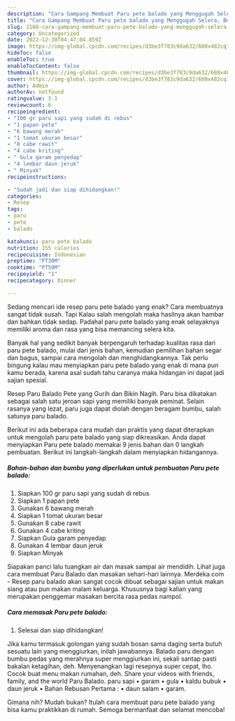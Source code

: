 ```yaml
---
description: "Cara Gampang Membuat Paru pete balado yang Menggugah Selera, Buat Buka Puasa Bikin Ngiler"
title: "Cara Gampang Membuat Paru pete balado yang Menggugah Selera, Buat Buka Puasa Bikin Ngiler"
slug: 2160-cara-gampang-membuat-paru-pete-balado-yang-menggugah-selera-buat-buka-puasa-bikin-ngiler
category: Uncategorized
date: 2022-12-30T04:47:04.859Z
image: https://img-global.cpcdn.com/recipes/d3be3f783c9da632/680x482cq70/paru-pete-balado-foto-resep-utama.jpg
hideToc: false
enableToc: true
enableTocContent: false
thumbnail: https://img-global.cpcdn.com/recipes/d3be3f783c9da632/680x482cq70/paru-pete-balado-foto-resep-utama.jpg
cover: https://img-global.cpcdn.com/recipes/d3be3f783c9da632/680x482cq70/paru-pete-balado-foto-resep-utama.jpg
author: Admin
authorAv: notfound
ratingvalue: 3.1
reviewcount: 6
recipeingredient:
- "100 gr paru sapi yang sudah di rebus"
- "1 papan pete"
- "6 bawang merah"
- "1 tomat ukuran besar"
- "8 cabe rawit"
- "4 cabe kriting"
- " Gula garam penyedap"
- "4 lembar daun jeruk"
- " Minyak"
recipeinstructions:

- "Sudah jadi dan siap dihidangkan!"
categories:
- Resep
tags:
- paru
- pete
- balado

katakunci: paru pete balado 
nutrition: 155 calories
recipecuisine: Indonesian
preptime: "PT30M"
cooktime: "PT50M"
recipeyield: "1"
recipecategory: Dinner

---
```



Sedang mencari ide resep paru pete balado yang enak? Cara membuatnya sangat tidak susah. Tapi Kalau salah mengolah maka hasilnya akan hambar dan bahkan tidak sedap. Padahal paru pete balado yang enak selayaknya memiliki aroma dan rasa yang bisa memancing selera kita.


Banyak hal yang sedikit banyak berpengaruh terhadap kualitas rasa dari paru pete balado, mulai dari jenis bahan, kemudian pemilihan bahan segar dan bagus, sampai cara mengolah dan menghidangkannya. Tak perlu bingung kalau mau menyiapkan paru pete balado yang enak di mana pun kamu berada, karena asal sudah tahu caranya maka hidangan ini dapat jadi sajian spesial.

Resep Paru Balado Pete yang Gurih dan Bikin Nagih. Paru bisa dikatakan sebagai salah satu jeroan sapi yang memiliki banyak peminat. Selain rasanya yang lezat, paru juga dapat diolah dengan beragam bumbu, salah satunya paru balado.


Berikut ini ada beberapa cara mudah dan praktis yang dapat diterapkan untuk mengolah paru pete balado yang siap dikreasikan. Anda dapat menyiapkan Paru pete balado memakai 9 jenis bahan dan 0 langkah pembuatan. Berikut ini langkah-langkah dalam menyiapkan hidangannya.

<!--inarticleads1-->

##### Bahan-bahan dan bumbu yang diperlukan untuk pembuatan Paru pete balado:

1. Siapkan 100 gr paru sapi yang sudah di rebus
1. Siapkan 1 papan pete
1. Gunakan 6 bawang merah
1. Siapkan 1 tomat ukuran besar
1. Gunakan 8 cabe rawit
1. Gunakan 4 cabe kriting
1. Siapkan  Gula garam penyedap
1. Gunakan 4 lembar daun jeruk
1. Siapkan  Minyak


Siapakan panci lalu tuangkan air dan masak sampai air mendidih. Lihat juga cara membuat Paru Balado dan masakan sehari-hari lainnya. Merdeka.com - Resep paru balado akan sangat cocok dibuat sebagai sajian untuk makan siang atau pun makan malam keluarga. Khususnya bagi kalian yang merupakan penggemar masakan bercita rasa pedas nampol. 

<!--inarticleads2-->

##### Cara memasak Paru pete balado:


1. Selesai dan siap dihidangkan!

Jika kamu termasuk golongan yang sudah bosan sama daging serta butuh sesuatu lain yang menggiurkan, inilah jawabannya. Balado paru dengan bumbu pedas yang merahnya super menggiurkan ini, sekali santap pasti bakalan ketagihan, deh. Menyenangkan lagi resepnya super cepat, lho. Cocok buat menu makan rumahan, deh. Share your videos with friends, family, and the world Paru Balado. paru sapi • garam • gula • kaldu bubuk • daun jeruk • Bahan Rebusan Pertama : • daun salam • garam. 

Gimana nih? Mudah bukan? Itulah cara membuat paru pete balado yang bisa kamu praktikkan di rumah. Semoga bermanfaat dan selamat mencoba!
